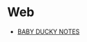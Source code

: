 # **Web**
* [BABY DUCKY NOTES](https://github.com/TITANs1506/CTF-Writeups/tree/main/TFC%20CTF%202023/Web/BABY%20DUCKY%20NOTES)


